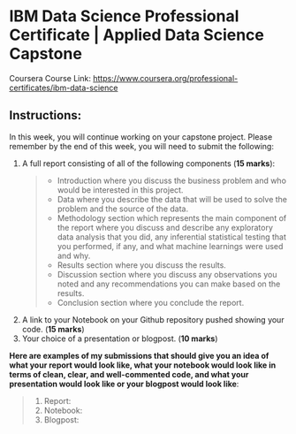 # IBM Data Science Professional Certificate | Applied Data Science Capstone

Coursera Course Link: https://www.coursera.org/professional-certificates/ibm-data-science

## Instructions:

In this week, you will continue working on your capstone project. Please remember by the end of this week, you will need to submit the following:

1. A full report consisting of all of the following components (**15 marks**):
   > - Introduction where you discuss the business problem and who would be interested in this project.
   > - Data where you describe the data that will be used to solve the problem and the source of the data.
   > - Methodology section which represents the main component of the report where you discuss and describe any exploratory data analysis that you did, any inferential statistical testing that you performed, if any, and what machine learnings were used and why.
   > - Results section where you discuss the results.
   > - Discussion section where you discuss any observations you noted and any recommendations you can make based on the results.
   > - Conclusion section where you conclude the report.
2. A link to your Notebook on your Github repository pushed showing your code. (**15 marks**)
3. Your choice of a presentation or blogpost. (**10 marks**)

**Here are examples of my submissions that should give you an idea of what your report would look like, what your notebook would look like in terms of clean, clear, and well-commented code, and what your presentation would look like or your blogpost would look like**:

> 1. Report:
> 2. Notebook:
> 3. Blogpost:
